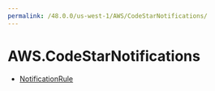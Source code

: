 ```yaml
---
permalink: /48.0.0/us-west-1/AWS/CodeStarNotifications/
---
```


# AWS.CodeStarNotifications



* [NotificationRule](NotificationRule.md)